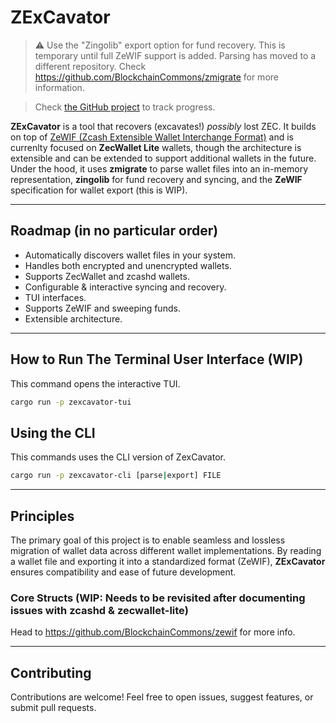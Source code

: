 # ZExCavator

> ⚠️ Use the "Zingolib" export option for fund recovery. This is temporary until full ZeWIF support is added.
> Parsing has moved to a different repository. Check https://github.com/BlockchainCommons/zmigrate for more information.

> Check [the GitHub project](https://github.com/orgs/zingolabs/projects/9) to track progress.

**ZExCavator** is a tool that recovers (excavates!) _possibly_ lost ZEC.
It builds on top of [ZeWIF (Zcash Extensible Wallet Interchange Format)](https://github.com/BlockchainCommons/zewif) and is currenlty focused on **ZecWallet Lite** wallets, though the architecture is extensible and can be extended to support additional wallets in the future. Under the hood, it uses **zmigrate** to parse
wallet files into an in-memory representation, **zingolib** for fund recovery and syncing, and the **ZeWIF** specification for wallet export (this is WIP).

---

## Roadmap (in no particular order)

- Automatically discovers wallet files in your system.
- Handles both encrypted and unencrypted wallets.
- Supports ZecWallet and zcashd wallets.
- Configurable & interactive syncing and recovery.
- TUI interfaces.
- Supports ZeWIF and sweeping funds.
- Extensible architecture.

---

## How to Run The Terminal User Interface (WIP)

This command opens the interactive TUI.
```bash
cargo run -p zexcavator-tui
```



## Using the CLI

This commands uses the CLI version of ZexCavator.

```bash
cargo run -p zexcavator-cli [parse|export] FILE
```
---

## Principles

The primary goal of this project is to enable seamless and lossless migration of wallet data across different wallet implementations.
By reading a wallet file and exporting it into a standardized format (ZeWIF), **ZExCavator** ensures compatibility and ease of future development.

### Core Structs (WIP: Needs to be revisited after documenting issues with zcashd & zecwallet-lite)

Head to https://github.com/BlockchainCommons/zewif for more info.

---

## Contributing

Contributions are welcome! Feel free to open issues, suggest features, or submit pull requests.
